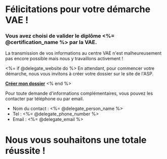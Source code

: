 [SUJET]: # (<%= @username %>, voici comment obtenir votre <%= @certification_name %>)

# Félicitations pour votre démarche VAE !

### Vous avez choisi de valider le diplôme <%= @certification_name %> par la VAE.

La transmission de vos informations au centre VAE n'est malheureusement pas encore possible mais nous y travaillons activement !

<%= if @delegate_website do %>
En attendant, pour commencer votre démarche, nous vous invitons à créer votre dossier sur le site de l'ASP.

**[Créer mon dossier](<%= @delegate_website %>)**
<% end %>

Pour toute demande d'informations complémentaires, vous pouvez les contacter par téléphone ou par email.

- Nom du contact : <%= @delegate_person_name %>
- Tel : <%= @delegate_phone_number %>
- Email : <%= @delegate_email %>

# Nous vous souhaitons une totale réussite !

